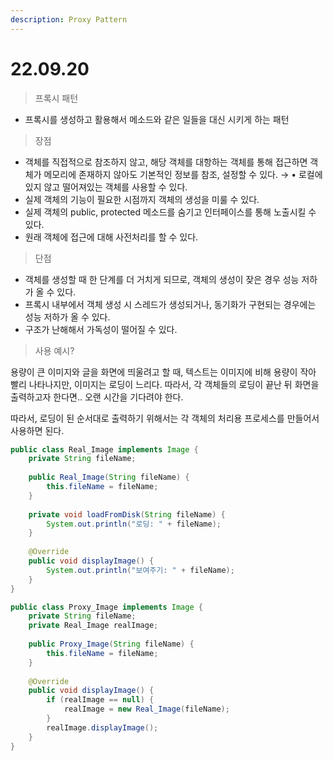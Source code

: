 ```yaml
---
description: Proxy Pattern
---
```


# 22.09.20

> 프록시 패턴

* 프록시를 생성하고 활용해서 메소드와 같은 일들을 대신 시키게 하는 패턴

> 장점

* 객체를 직접적으로 참조하지 않고, 해당 객체를 대항하는 객체를 통해 접근하면 객체가 메모리에 존재하지 않아도 기본적인 정보를 참조, 설정할 수 있다. → • 로컬에 있지 않고 떨어져있는 객체를 사용할 수 있다.
* 실제 객체의 기능이 필요한 시점까지 객체의 생성을 미룰 수 있다.
* 실제 객체의 public, protected 메소드를 숨기고 인터페이스를 통해 노출시킬 수 있다.
* 원래 객체에 접근에 대해 사전처리를 할 수 있다.

> 단점

* 객체를 생성할 때 한 단계를 더 거치게 되므로, 객체의 생성이 잦은 경우 성능 저하가 올 수 있다.
* 프록시 내부에서 객체 생성 시 스레드가 생성되거나, 동기화가 구현되는 경우에는 성능 저하가 올 수 있다.
* 구조가 난해해서 가독성이 떨어질 수 있다.

> 사용 예시?

용량이 큰 이미지와 글을 화면에 띄울려고 할 때, 텍스트는 이미지에 비해 용량이 작아 빨리 나타나지만, 이미지는 로딩이 느리다. 따라서, 각 객체들의 로딩이 끝난 뒤 화면을 출력하고자 한다면.. 오랜 시간을 기다려야 한다.

따라서, 로딩이 된 순서대로 출력하기 위해서는 각 객체의 처리용 프로세스를 만들어서 사용하면 된다.

```java
public class Real_Image implements Image {
	private String fileName;
    
    public Real_Image(String fileName) {
    	this.fileName = fileName;
    }
    
    private void loadFromDisk(String fileName) {
    	System.out.println("로딩: " + fileName);
    }
    
    @Override
    public void displayImage() {
        System.out.println("보여주기: " + fileName);
    }
}
```

```java
public class Proxy_Image implements Image {
    private String fileName;
    private Real_Image realImage;
    
    public Proxy_Image(String fileName) {
    	this.fileName = fileName;
    }
    
    @Override
    public void displayImage() {
    	if (realImage == null) {
        	realImage = new Real_Image(fileName);
        }
        realImage.displayImage();
    }
}
```

